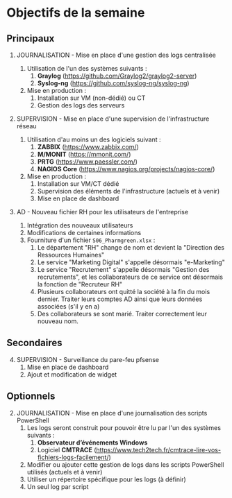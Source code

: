 # Objectifs de la semaine

## Principaux 
1. JOURNALISATION - Mise en place d'une gestion des logs centralisée
	1. Utilisation de l'un des systèmes suivants :
		1. **Graylog** (https://github.com/Graylog2/graylog2-server)
		2. **Syslog-ng** (https://github.com/syslog-ng/syslog-ng)
	2. Mise en production :
		1. Installation sur VM (non-dédié) ou CT
		2. Gestion des logs des serveurs

2. SUPERVISION - Mise en place d'une supervision de l'infrastructure réseau
	1. Utilisation d'au moins un des logiciels suivant :
		1. **ZABBIX** (https://www.zabbix.com/)
		2. **M/MONIT** (https://mmonit.com/)
		3. **PRTG** (https://www.paessler.com/)
		4. **NAGIOS Core** (https://www.nagios.org/projects/nagios-core/)
	2. Mise en production :
		1. Installation sur VM/CT dédié
		2. Supervision des éléments de l'infrastructure (actuels et à venir)
		3. Mise en place de dashboard

3. AD - Nouveau fichier RH pour les utilisateurs de l'entreprise
	1. Intégration des nouveaux utilisateurs
	2. Modifications de certaines informations
	3. Fourniture d'un fichier `S06_Pharmgreen.xlsx` :
		1. Le département "RH" change de nom et devient la "Direction des Ressources Humaines"
		2. Le service "Marketing Digital" s'appelle désormais "e-Marketing"
		3. Le service "Recrutement" s'appelle désormais "Gestion des recrutements", et les collaborateurs de ce service ont désormais la fonction de "Recruteur RH"
		4. Plusieurs collaborateurs ont quitté la société à la fin du mois dernier. Traiter leurs comptes AD ainsi que leurs données associées (s'il y en a)
		5. Des collaborateurs se sont marié. Traiter correctement leur nouveau nom.

## Secondaires

4. SUPERVISION - Surveillance du pare-feu pfsense
	1. Mise en place de dashboard
	2. Ajout et modification de widget

## Optionnels

2. JOURNALISATION - Mise en place d'une journalisation des scripts PowerShell
	1. Les logs seront construit pour pouvoir être lu par l'un des systèmes suivants :
		1. **Observateur d’événements Windows**
		2. Logiciel **CMTRACE** (https://www.tech2tech.fr/cmtrace-lire-vos-fichiers-logs-facilement/)
	2. Modifier ou ajouter cette gestion de logs dans les scripts PowerShell utilisés (actuels et à venir)
	3. Utiliser un répertoire spécifique pour les logs (à définir)
	4. Un seul log par script